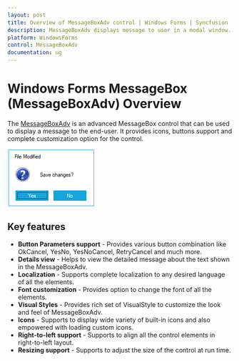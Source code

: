 ```yaml
---
layout: post
title: Overview of MessageBoxAdv control | Windows Forms | Syncfusion
description: MessageBoxAdv displays message to user in a modal window. It provides details view, themes, localization, shadow effects and etc.
platform: WindowsForms
control: MessageBoxAdv
documentation: ug
---
```


# Windows Forms MessageBox (MessageBoxAdv) Overview

The [MessageBoxAdv](https://help.syncfusion.com/cr/windowsforms/Syncfusion.Windows.Forms.MessageBoxAdv.html) is an advanced MessageBox control that can be used to display a message to the end-user. It provides icons, buttons support and complete customization option for the control.

![Message Box for Windows Forms with custom options](MessageBoxAdv_images/MessageBoxAdv_img32.png)

## Key features 

* **Button Parameters support** - Provides various button combination like OkCancel, YesNo, YesNoCancel, RetryCancel and much more.
* **Details view** - Helps to view the detailed message about the text shown in the MessageBoxAdv.
* **Localization** - Supports complete localization to any desired language of all the elements.
* **Font customization** - Provides option to change the font of all the elements. 
* **Visual Styles** - Provides rich set of VisualStyle to customize the look and feel of MessageBoxAdv.
* **Icons** - Supports to display wide variety of built-in icons and also empowered with loading custom icons.
* **Right-to-left support** - Supports to align all the control elements in right-to-left layout.
* **Resizing support** - Supports to adjust the size of the control at run time.
